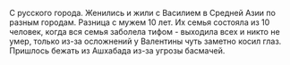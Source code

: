 С русского города.
Женились и жили с Василием в Средней Азии по разным городам.
Разница с мужем 10 лет. 
Их семья состояла из 10 человек, когда вся семья заболела тифом - выходила всех и никто не умер, только из-за осложнений у Валентины чуть заметно косил глаз.  
Пришлось бежать из Ашхабада из-за угрозы басмачей.